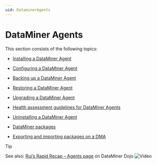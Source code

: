 ```yaml
---
uid: DataminerAgents
---
```


# DataMiner Agents

This section consists of the following topics:

- [Installing a DataMiner Agent](xref:Installing_a_DataMiner_Agent)

- [Configuring a DataMiner Agent](xref:Configuring_a_DataMiner_Agent)

- [Backing up a DataMiner Agent](xref:Backing_up_a_DataMiner_Agent)

- [Restoring a DataMiner Agent](xref:Restoring_a_DataMiner_Agent)

- [Upgrading a DataMiner Agent](xref:Upgrading_a_DataMiner_Agent)

- [Health assessment guidelines for DataMiner Agents](xref:Health_Assessment_Guidelines_for_DataMiner_Agent)

- [Uninstalling a DataMiner Agent](xref:Uninstalling_a_DataMiner_Agent)

- [DataMiner packages](xref:DataMiner_packages)

- [Exporting and importing packages on a DMA](xref:Exporting_and_importing_packages_on_a_DMA)

> [!TIP]
> See also: [Rui’s Rapid Recap – Agents page](https://community.dataminer.services/video/ruis-rapid-recap-agents-page/) on DataMiner Dojo ![Video](~/user-guide/images/video_Duo.png)
